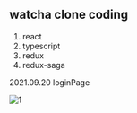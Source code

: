 <h2>watcha clone coding</h2>

1. react
2. typescript
3. redux
4. redux-saga

2021.09.20
loginPage

![1](https://user-images.githubusercontent.com/53888108/133976380-ec6b0fcf-2a74-44db-bcef-beec6a0f917b.JPG)
